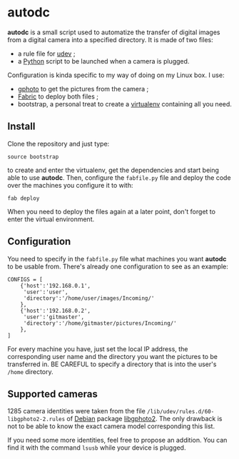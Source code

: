 autodc
======

**autodc** is a small script used to automatize the transfer of digital images
from a digital camera into a specified directory.
It is made of two files:
 * a rule file for [udev](http://wiki.debian.org/udev) ;
 * a [Python](http://python.org) script to be launched when a camera is plugged.

Configuration is kinda specific to my way of doing on my Linux box. I use:
 * [gphoto](http://gphoto.org) to get the pictures from the camera ;
 * [Fabric](http://docs.fabfile.org) to deploy both files ;
 * bootstrap, a personal treat to create a
 [virtualenv](http://www.virtualenv.org) containing all you need.


Install
-------
Clone the repository and just type:

    source bootstrap

to create and enter the virtualenv, get the dependencies and start
being able to use **autodc**. Then, configure the `fabfile.py` file
and deploy the code over the machines you configure it to with:

    fab deploy

When you need to deploy the files again at a later point, don't forget
to enter the virtual environment.


Configuration
-------------
You need to specify in the `fabfile.py` file what machines you want **autodc**
to be usable from. There's already one configuration to see as an example:

    CONFIGS = [
        {'host':'192.168.0.1',
         'user':'user',
         'directory':'/home/user/images/Incoming/'
        },
        {'host':'192.168.0.2',
         'user':'gitmaster',
         'directory':'/home/gitmaster/pictures/Incoming/'
        },
    ]

For every machine you have, just set the local IP address, the corresponding
user name and the directory you want the pictures to be transferred in.
BE CAREFUL to specify a directory that is into the user's `/home` directory.


Supported cameras
-----------------
1285 camera identities were taken from the file
`/lib/udev/rules.d/60-libgphoto2-2.rules` of
[Debian](http://debian.org) package 
[libgphoto2](http://packages.debian.org/wheezy/libgphoto2-2).
The only drawback is not to be able to know the exact camera model
corresponding this list.

If you need some more identities, feel free to propose an addition.
You can find it with the command `lsusb` while your device is plugged.
